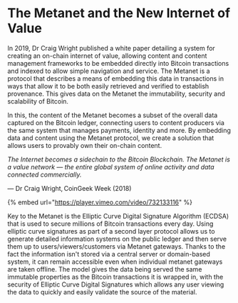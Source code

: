 # The Metanet and the New Internet of Value

In 2019, Dr Craig Wright published a white paper detailing a system for creating an on-chain internet of value, allowing content and content management frameworks to be embedded directly into Bitcoin transactions and indexed to allow simple navigation and service. The Metanet is a protocol that describes a means of embedding this data in transactions in ways that allow it to be both easily retrieved and verified to establish provenance. This gives data on the Metanet the immutability, security and scalability of Bitcoin.

In this, the content of the Metanet becomes a subset of the overall data captured on the Bitcoin ledger, connecting users to content producers via the same system that manages payments, identity and more. By embedding data and content using the Metanet protocol, we create a solution that allows users to provably own their on-chain content.

_The Internet becomes a sidechain to the Bitcoin Blockchain. The Metanet is a value network — the entire global system of online activity and data connected commercially._

— Dr Craig Wright, CoinGeek Week (2018)

{% embed url="https://player.vimeo.com/video/732133116" %}

Key to the Metanet is the Elliptic Curve Digital Signature Algorithm (ECDSA) that is used to secure millions of Bitcoin transactions every day. Using elliptic curve signatures as part of a second layer protocol allows us to generate detailed information systems on the public ledger and then serve them up to users/viewers/customers via Metanet gateways. Thanks to the fact the information isn't stored via a central server or domain-based system, it can remain accessible even when individual metanet gateways are taken offline. The model gives the data being served the same immutable properties as the Bitcoin transactions it is wrapped in, with the security of Elliptic Curve Digital Signatures which allows any user viewing the data to quickly and easily validate the source of the material.

